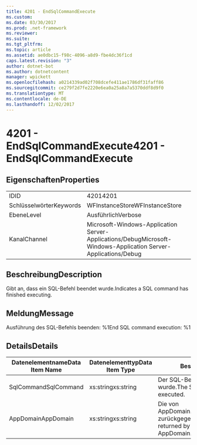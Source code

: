 ```yaml
---
title: 4201 - EndSqlCommandExecute
ms.custom: 
ms.date: 03/30/2017
ms.prod: .net-framework
ms.reviewer: 
ms.suite: 
ms.tgt_pltfrm: 
ms.topic: article
ms.assetid: ae0dbc15-f98c-4096-a8d9-fbe4dc36f1cd
caps.latest.revision: "3"
author: dotnet-bot
ms.author: dotnetcontent
manager: wpickett
ms.openlocfilehash: a0214339ad02f708dcefe411ae1786df31faff86
ms.sourcegitcommit: ce279f2d7fe2220e6ea0a25a8a7a5370ddf8d9f0
ms.translationtype: MT
ms.contentlocale: de-DE
ms.lasthandoff: 12/02/2017
---
```

# <a name="4201---endsqlcommandexecute"></a><span data-ttu-id="b80b7-102">4201 - EndSqlCommandExecute</span><span class="sxs-lookup"><span data-stu-id="b80b7-102">4201 - EndSqlCommandExecute</span></span>
## <a name="properties"></a><span data-ttu-id="b80b7-103">Eigenschaften</span><span class="sxs-lookup"><span data-stu-id="b80b7-103">Properties</span></span>  
  
|||  
|-|-|  
|<span data-ttu-id="b80b7-104">ID</span><span class="sxs-lookup"><span data-stu-id="b80b7-104">ID</span></span>|<span data-ttu-id="b80b7-105">4201</span><span class="sxs-lookup"><span data-stu-id="b80b7-105">4201</span></span>|  
|<span data-ttu-id="b80b7-106">Schlüsselwörter</span><span class="sxs-lookup"><span data-stu-id="b80b7-106">Keywords</span></span>|<span data-ttu-id="b80b7-107">WFInstanceStore</span><span class="sxs-lookup"><span data-stu-id="b80b7-107">WFInstanceStore</span></span>|  
|<span data-ttu-id="b80b7-108">Ebene</span><span class="sxs-lookup"><span data-stu-id="b80b7-108">Level</span></span>|<span data-ttu-id="b80b7-109">Ausführlich</span><span class="sxs-lookup"><span data-stu-id="b80b7-109">Verbose</span></span>|  
|<span data-ttu-id="b80b7-110">Kanal</span><span class="sxs-lookup"><span data-stu-id="b80b7-110">Channel</span></span>|<span data-ttu-id="b80b7-111">Microsoft-Windows-Application Server-Applications/Debug</span><span class="sxs-lookup"><span data-stu-id="b80b7-111">Microsoft-Windows-Application Server-Applications/Debug</span></span>|  
  
## <a name="description"></a><span data-ttu-id="b80b7-112">Beschreibung</span><span class="sxs-lookup"><span data-stu-id="b80b7-112">Description</span></span>  
 <span data-ttu-id="b80b7-113">Gibt an, dass ein SQL-Befehl beendet wurde.</span><span class="sxs-lookup"><span data-stu-id="b80b7-113">Indicates a SQL command has finished executing.</span></span>  
  
## <a name="message"></a><span data-ttu-id="b80b7-114">Meldung</span><span class="sxs-lookup"><span data-stu-id="b80b7-114">Message</span></span>  
 <span data-ttu-id="b80b7-115">Ausführung des SQL-Befehls beenden: %1</span><span class="sxs-lookup"><span data-stu-id="b80b7-115">End SQL command execution: %1</span></span>  
  
## <a name="details"></a><span data-ttu-id="b80b7-116">Details</span><span class="sxs-lookup"><span data-stu-id="b80b7-116">Details</span></span>  
  
|<span data-ttu-id="b80b7-117">Datenelementname</span><span class="sxs-lookup"><span data-stu-id="b80b7-117">Data Item Name</span></span>|<span data-ttu-id="b80b7-118">Datenelementtyp</span><span class="sxs-lookup"><span data-stu-id="b80b7-118">Data Item Type</span></span>|<span data-ttu-id="b80b7-119">Beschreibung</span><span class="sxs-lookup"><span data-stu-id="b80b7-119">Description</span></span>|  
|--------------------|--------------------|-----------------|  
|<span data-ttu-id="b80b7-120">SqlCommand</span><span class="sxs-lookup"><span data-stu-id="b80b7-120">SqlCommand</span></span>|<span data-ttu-id="b80b7-121">xs:string</span><span class="sxs-lookup"><span data-stu-id="b80b7-121">xs:string</span></span>|<span data-ttu-id="b80b7-122">Der SQL-Befehl, der ausgeführt wurde.</span><span class="sxs-lookup"><span data-stu-id="b80b7-122">The SQL command that was executed.</span></span>|  
|<span data-ttu-id="b80b7-123">AppDomain</span><span class="sxs-lookup"><span data-stu-id="b80b7-123">AppDomain</span></span>|<span data-ttu-id="b80b7-124">xs:string</span><span class="sxs-lookup"><span data-stu-id="b80b7-124">xs:string</span></span>|<span data-ttu-id="b80b7-125">Die von AppDomain.CurrentDomain.FriendlyName zurückgegebene Zeichenfolge.</span><span class="sxs-lookup"><span data-stu-id="b80b7-125">The string returned by AppDomain.CurrentDomain.FriendlyName.</span></span>|
